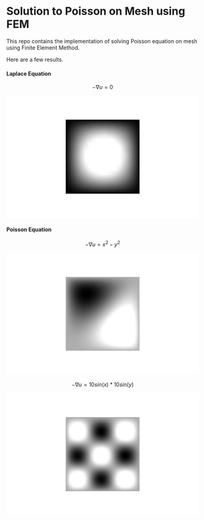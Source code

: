 # Solution to Poisson on Mesh using FEM
This repo contains the implementation of solving Poisson equation on mesh using Finite Element Method. 

Here are a few results. 


#### Laplace Equation
$$-\nabla u =0$$

![](./images/laplace.png)

#### Poisson Equation
$$-\nabla u = x^2-y^2$$

![](./images/square.png)


$$-\nabla u = 10sin(x) * 10sin(y)$$

![](./images/sin.png)
